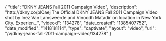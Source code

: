 {
    "title": "DKNY JEANS Fall 2011 Campaign Video",
    "description": "http:\/\/dkny.co\/plOaej The Official DKNY JEANS Fall 2011 Campaign Video shot by Inez Van Lamsweerde and Vinoodh Matadin on location in New York City. Experien...",
    "videoid": "134278",
    "date_created": "1385407752",
    "date_modified": "1418181114",
    "type": "captivate",
    "layout": "video",
    "url": "\/v\/dkny-jeans-fall-2011-campaign-video\/134278"
}